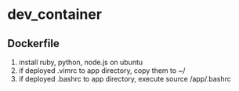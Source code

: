 # dev_container
## Dockerfile
1. install ruby, python, node.js on ubuntu
1. if deployed .vimrc to app directory, copy them to ~/
1. if deployed .bashrc to app directory, execute source /app/.bashrc
